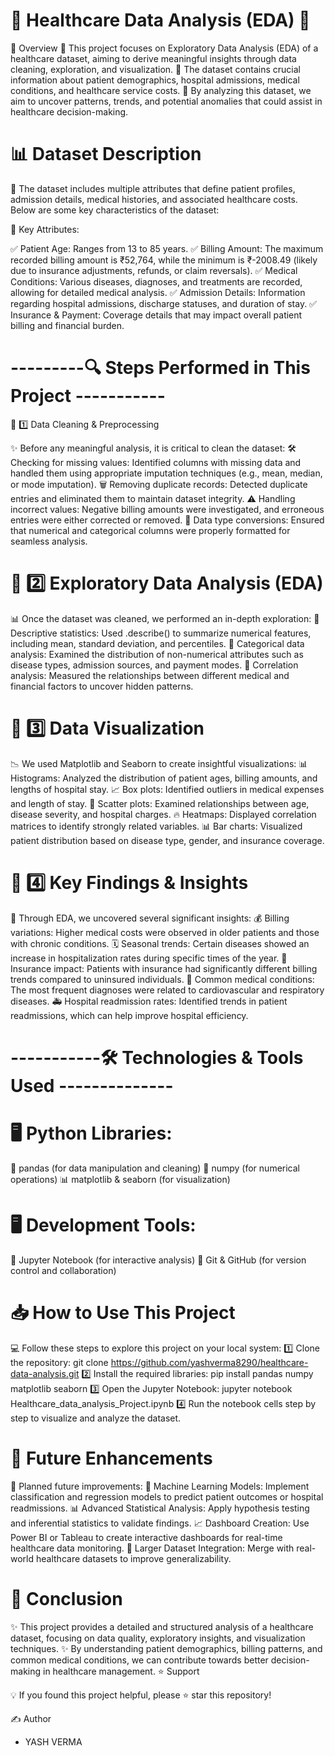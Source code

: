 # 🚀 Healthcare Data Analysis (EDA) 🏥

📌 Overview
🔹 This project focuses on Exploratory Data Analysis (EDA) of a healthcare dataset, aiming to derive meaningful insights through data cleaning, exploration, and visualization.
🔹 The dataset contains crucial information about patient demographics, hospital admissions, medical conditions, and healthcare service costs.
🔹 By analyzing this dataset, we aim to uncover patterns, trends, and potential anomalies that could assist in healthcare decision-making.

# 📊 Dataset Description
📝 The dataset includes multiple attributes that define patient profiles, admission details, medical histories, and associated healthcare costs. Below are some key characteristics of the dataset:

📌 Key Attributes:

✅ Patient Age: Ranges from 13 to 85 years.
✅ Billing Amount: The maximum recorded billing amount is ₹52,764, while the minimum is ₹-2008.49 (likely due to insurance adjustments, refunds, or claim reversals).
✅ Medical Conditions: Various diseases, diagnoses, and treatments are recorded, allowing for detailed medical analysis.
✅ Admission Details: Information regarding hospital admissions, discharge statuses, and duration of stay.
✅ Insurance & Payment: Coverage details that may impact overall patient billing and financial burden.


# ---------🔍 Steps Performed in This Project -----------


📌 1️⃣ Data Cleaning & Preprocessing

✨ Before any meaningful analysis, it is critical to clean the dataset:
🛠 Checking for missing values: Identified columns with missing data and handled them using appropriate imputation techniques (e.g., mean, median, or mode imputation).
🗑 Removing duplicate records: Detected duplicate entries and eliminated them to maintain dataset integrity.
⚠ Handling incorrect values: Negative billing amounts were investigated, and erroneous entries were either corrected or removed.
🔄 Data type conversions: Ensured that numerical and categorical columns were properly formatted for seamless analysis.



# 📌 2️⃣ Exploratory Data Analysis (EDA)

📊 Once the dataset was cleaned, we performed an in-depth exploration:
📌 Descriptive statistics: Used .describe() to summarize numerical features, including mean, standard deviation, and percentiles.
📌 Categorical data analysis: Examined the distribution of non-numerical attributes such as disease types, admission sources, and payment modes.
📌 Correlation analysis: Measured the relationships between different medical and financial factors to uncover hidden patterns.



# 📌 3️⃣ Data Visualization

📉 We used Matplotlib and Seaborn to create insightful visualizations:
📊 Histograms: Analyzed the distribution of patient ages, billing amounts, and lengths of hospital stay.
📈 Box plots: Identified outliers in medical expenses and length of stay.
📌 Scatter plots: Examined relationships between age, disease severity, and hospital charges.
🔥 Heatmaps: Displayed correlation matrices to identify strongly related variables.
📊 Bar charts: Visualized patient distribution based on disease type, gender, and insurance coverage.



# 📌 4️⃣ Key Findings & Insights

🔎 Through EDA, we uncovered several significant insights:
💰 Billing variations: Higher medical costs were observed in older patients and those with chronic conditions.
🗓 Seasonal trends: Certain diseases showed an increase in hospitalization rates during specific times of the year.
📜 Insurance impact: Patients with insurance had significantly different billing trends compared to uninsured individuals.
💉 Common medical conditions: The most frequent diagnoses were related to cardiovascular and respiratory diseases.
🚑 Hospital readmission rates: Identified trends in patient readmissions, which can help improve hospital efficiency.

# -----------🛠 Technologies & Tools Used -------------- 

# 🖥 Python Libraries:

🐼 pandas (for data manipulation and cleaning)
🔢 numpy (for numerical operations)
📊 matplotlib & seaborn (for visualization)


# 🖥 Development Tools:
📝 Jupyter Notebook (for interactive analysis)
🔗 Git & GitHub (for version control and collaboration)


# 📥 How to Use This Project

💻 Follow these steps to explore this project on your local system:
1️⃣ Clone the repository: git clone https://github.com/yashverma8290/healthcare-data-analysis.git
2️⃣ Install the required libraries: pip install pandas numpy matplotlib seaborn
3️⃣ Open the Jupyter Notebook: jupyter notebook Healthcare_data_analysis_Project.ipynb
4️⃣ Run the notebook cells step by step to visualize and analyze the dataset.



# 🚀 Future Enhancements

🔮 Planned future improvements:
🤖 Machine Learning Models: Implement classification and regression models to predict patient outcomes or hospital readmissions.
📊 Advanced Statistical Analysis: Apply hypothesis testing and inferential statistics to validate findings.
📈 Dashboard Creation: Use Power BI or Tableau to create interactive dashboards for real-time healthcare data monitoring.
📂 Larger Dataset Integration: Merge with real-world healthcare datasets to improve generalizability.

# 🏁 Conclusion

✨ This project provides a detailed and structured analysis of a healthcare dataset, focusing on data quality, exploratory insights, and visualization techniques.
✨ By understanding patient demographics, billing patterns, and common medical conditions, we can contribute towards better decision-making in healthcare management.
⭐ Support

💡 If you found this project helpful, please ⭐ star this repository!

✍ Author
- YASH VERMA
